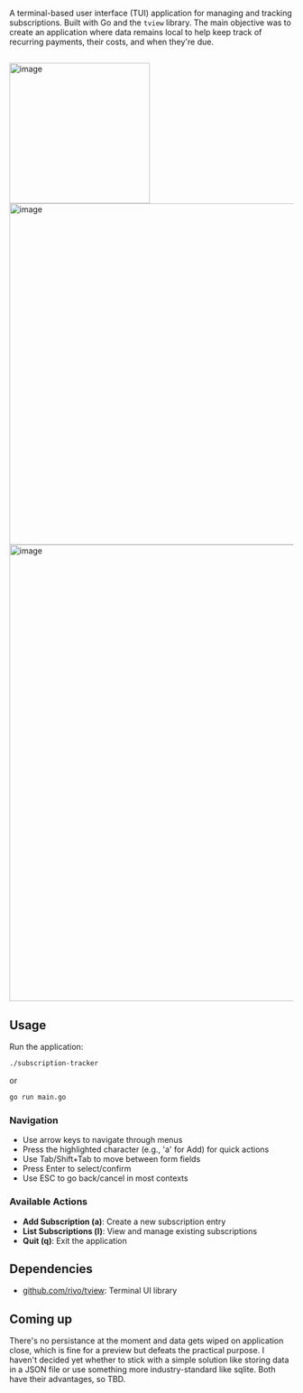 A terminal-based user interface (TUI) application for managing and tracking subscriptions. Built with Go and the `tview` library. The main objective was to create an application where data remains local to help keep track of recurring payments, their costs, and when they're due.

## 
<img width="249" alt="image" src="https://github.com/user-attachments/assets/2a6e646f-76d6-409d-af89-c0c43638ec79" />
<img width="605" alt="image" src="https://github.com/user-attachments/assets/0b8b185f-ae3e-4c1f-a21e-a7f87056a48b" />
<img width="809" alt="image" src="https://github.com/user-attachments/assets/f1c19972-7df2-41ad-a580-4716d62d9a0f" />


## Usage

Run the application:
```bash
./subscription-tracker
```
or
```bash
go run main.go
```

### Navigation

- Use arrow keys to navigate through menus
- Press the highlighted character (e.g., 'a' for Add) for quick actions
- Use Tab/Shift+Tab to move between form fields
- Press Enter to select/confirm
- Use ESC to go back/cancel in most contexts

### Available Actions

- **Add Subscription (a)**: Create a new subscription entry
- **List Subscriptions (l)**: View and manage existing subscriptions
- **Quit (q)**: Exit the application

## Dependencies

- [github.com/rivo/tview](https://github.com/rivo/tview): Terminal UI library

## Coming up
There's no persistance at the moment and data gets wiped on application close, which is fine for a preview but defeats the practical purpose. I haven't decided yet whether to stick with a simple solution like storing data in a JSON file or use something more industry-standard like sqlite. Both have their advantages, so TBD.
